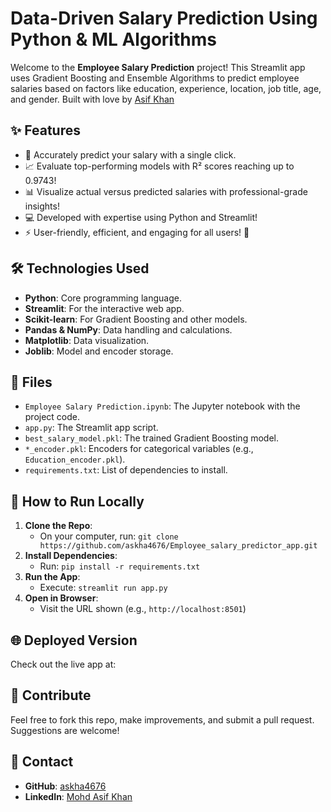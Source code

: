 
# Data-Driven Salary Prediction Using Python & ML Algorithms

Welcome to the **Employee Salary Prediction** project! This Streamlit app uses Gradient Boosting and Ensemble Algorithms to predict employee salaries based on factors like education, experience, location, job title, age, and gender. Built with love by [Asif Khan](https://www.linkedin.com/in/mohd-asif-khan-448b1621a)

## ✨ Features
- 🚀 Accurately predict your salary with a single click.
- 📈 Evaluate top-performing models with R² scores reaching up to 0.9743!
- 📊 Visualize actual versus predicted salaries with professional-grade insights!
- 💻 Developed with expertise using Python and Streamlit!
- ⚡ User-friendly, efficient, and engaging for all users! 💖

## 🛠️ Technologies Used
- **Python**: Core programming language.
- **Streamlit**: For the interactive web app.
- **Scikit-learn**: For Gradient Boosting and other models.
- **Pandas & NumPy**: Data handling and calculations.
- **Matplotlib**: Data visualization.
- **Joblib**: Model and encoder storage.

## 📂 Files
- `Employee Salary Prediction.ipynb`: The Jupyter notebook with the project code.
- `app.py`: The Streamlit app script.
- `best_salary_model.pkl`: The trained Gradient Boosting model.
- `*_encoder.pkl`: Encoders for categorical variables (e.g., `Education_encoder.pkl`).
- `requirements.txt`: List of dependencies to install.

## 🚀 How to Run Locally
1. **Clone the Repo**:
   - On your computer, run: `git clone https://github.com/askha4676/Employee_salary_predictor_app.git`
2. **Install Dependencies**:
   - Run: `pip install -r requirements.txt`
3. **Run the App**:
   - Execute: `streamlit run app.py`
4. **Open in Browser**:
   - Visit the URL shown (e.g., `http://localhost:8501`)

## 🌐 Deployed Version
Check out the live app at: 
## 🤝 Contribute
Feel free to fork this repo, make improvements, and submit a pull request. Suggestions are welcome!

## 📧 Contact
- **GitHub**: [askha4676](https://github.com/askha4676)
- **LinkedIn**: [Mohd Asif Khan](https://www.linkedin.com/in/mohd-asif-khan-448b1621a)
